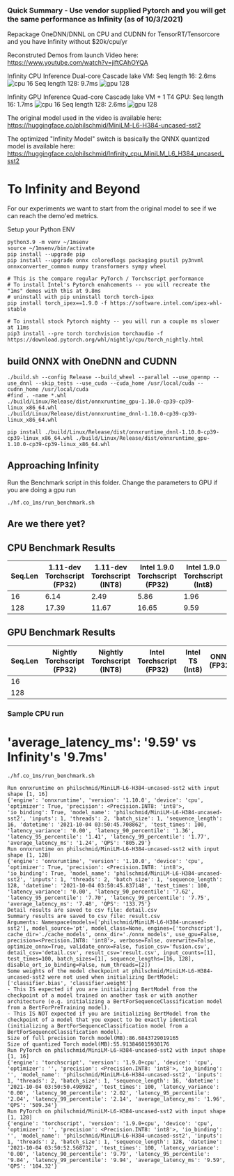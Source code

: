 
### Quick Summary - Use vendor supplied Pytorch and you will get the same performance as Infinity (as of 10/3/2021)
Repackage OneDNN/DNNL on CPU and CUDNN for TensorRT/Tensorcore and you have Infinity without $20k/cpu/yr


Reconstruted Demos from launch Video here: https://www.youtube.com/watch?v=jiftCAhOYQA

Infinity CPU Inference Dual-core Cascade lake VM:
Seq length 16:  2.6ms
![cpu 16](images/cpu_16_2_5ms.png)
Seq length 128:  9.7ms
![gpu 128](images/cpu_9_7ms.png)

Infinity GPU Inference Quad-core Cascade lake VM + 1 T4 GPU:
Seq length 16:  1.7ms
![cpu 16](images/gpu_16_1_7ms.png)
Seq length 128:  2.6ms
![gpu 128](images/gpu_128_2_6ms.png)


The original model used in the video is available here: https://huggingface.co/philschmid/MiniLM-L6-H384-uncased-sst2

The optimized "Infinity Model" switch is basically the QNNX quantized model is available here:
	https://huggingface.co/philschmid/Infinity_cpu_MiniLM_L6_H384_uncased_sst2

# To Infinity and Beyond
For our experiments we want to start from the original model to see if we can reach the demo'ed metrics. 

Setup your Python ENV
```
python3.9 -m venv ~/1msenv
source ~/1msenv/bin/activate
pip install --upgrade pip
pip install --upgrade onnx coloredlogs packaging psutil py3nvml onnxconverter_common numpy transformers sympy wheel

# This is the compare regular PyTorch / Torchscript performance
# To install Intel's Pytorch enahcements -- you will recreate the "1ms" demos with this at 9.8ms
# uninstall with pip uninstall torch torch-ipex
pip install torch_ipex==1.9.0 -f https://software.intel.com/ipex-whl-stable

# To install stock Pytorch nighty -- you will run a couple ms slower at 11ms
pip3 install --pre torch torchvision torchaudio -f https://download.pytorch.org/whl/nightly/cpu/torch_nightly.html

```

## build ONNX with OneDNN and CUDNN

```
./build.sh --config Release --build_wheel --parallel --use_openmp --use_dnnl --skip_tests --use_cuda --cuda_home /usr/local/cuda --cudnn_home /usr/local/cuda
#find . -name *.whl
./build/Linux/Release/dist/onnxruntime_gpu-1.10.0-cp39-cp39-linux_x86_64.whl
./build/Linux/Release/dist/onnxruntime_dnnl-1.10.0-cp39-cp39-linux_x86_64.whl

pip install ./build/Linux/Release/dist/onnxruntime_dnnl-1.10.0-cp39-cp39-linux_x86_64.whl ./build/Linux/Release/dist/onnxruntime_gpu-1.10.0-cp39-cp39-linux_x86_64.whl
```

## Approaching Infinity
Run the Benchmark script in this folder. Change the parameters to GPU if you are doing a gpu run

```
./hf.co_1ms/run_benchmark.sh
```

## Are we there yet? 

## CPU Benchmark Results

| Seq.Len |  1.11-dev Torchscript (FP32) | 1.11-dev Torchscript (INT8) | Intel 1.9.0 Torchscript (FP32) | Intel 1.9.0 Torchscript (Int8) | ONNX (FP32) | ONNX (Int8) |
|---------| ----------- | ----------- | ----------- | ----------- | ----------- | ----------- |
| 16 |6.14|2.49|5.86|1.96|2.76|1.24|
| 128 |17.39|11.67|16.65|9.59|13.63|7.48|

## GPU Benchmark Results

| Seq.Len |  Nightly Torchscript (FP32) | Nightly Torchscript (INT8) | Intel Torchscript (FP32) | Intel TS (Int8) | ONNX (FP32) | ONNX (Int8) |
|---------| ----------- | ----------- | ----------- | ----------- | ----------- | ----------- |
| 16 |      |        |||||
| 128 | |    |        | ||||


### Sample CPU run

# 'average_latency_ms': '9.59'  vs Infinity's '9.7ms'

```
./hf.co_1ms/run_benchmark.sh

Run onnxruntime on philschmid/MiniLM-L6-H384-uncased-sst2 with input shape [1, 16]
{'engine': 'onnxruntime', 'version': '1.10.0', 'device': 'cpu', 'optimizer': True, 'precision': <Precision.INT8: 'int8'>, 'io_binding': True, 'model_name': 'philschmid/MiniLM-L6-H384-uncased-sst2', 'inputs': 1, 'threads': 2, 'batch_size': 1, 'sequence_length': 16, 'datetime': '2021-10-04 03:50:45.708862', 'test_times': 100, 'latency_variance': '0.00', 'latency_90_percentile': '1.36', 'latency_95_percentile': '1.41', 'latency_99_percentile': '1.77', 'average_latency_ms': '1.24', 'QPS': '805.29'}
Run onnxruntime on philschmid/MiniLM-L6-H384-uncased-sst2 with input shape [1, 128]
{'engine': 'onnxruntime', 'version': '1.10.0', 'device': 'cpu', 'optimizer': True, 'precision': <Precision.INT8: 'int8'>, 'io_binding': True, 'model_name': 'philschmid/MiniLM-L6-H384-uncased-sst2', 'inputs': 1, 'threads': 2, 'batch_size': 1, 'sequence_length': 128, 'datetime': '2021-10-04 03:50:45.837148', 'test_times': 100, 'latency_variance': '0.00', 'latency_90_percentile': '7.62', 'latency_95_percentile': '7.70', 'latency_99_percentile': '7.75', 'average_latency_ms': '7.48', 'QPS': '133.75'}
Detail results are saved to csv file: detail.csv
Summary results are saved to csv file: result.csv
Arguments: Namespace(models=['philschmid/MiniLM-L6-H384-uncased-sst2'], model_source='pt', model_class=None, engines=['torchscript'], cache_dir='./cache_models', onnx_dir='./onnx_models', use_gpu=False, precision=<Precision.INT8: 'int8'>, verbose=False, overwrite=False, optimize_onnx=True, validate_onnx=False, fusion_csv='fusion.csv', detail_csv='detail.csv', result_csv='result.csv', input_counts=[1], test_times=100, batch_sizes=[1], sequence_lengths=[16, 128], disable_ort_io_binding=False, num_threads=[2])
Some weights of the model checkpoint at philschmid/MiniLM-L6-H384-uncased-sst2 were not used when initializing BertModel: ['classifier.bias', 'classifier.weight']
- This IS expected if you are initializing BertModel from the checkpoint of a model trained on another task or with another architecture (e.g. initializing a BertForSequenceClassification model from a BertForPreTraining model).
- This IS NOT expected if you are initializing BertModel from the checkpoint of a model that you expect to be exactly identical (initializing a BertForSequenceClassification model from a BertForSequenceClassification model).
Size of full precision Torch model(MB):86.6843729019165
Size of quantized Torch model(MB):55.913846015930176
Run PyTorch on philschmid/MiniLM-L6-H384-uncased-sst2 with input shape [1, 16]
{'engine': 'torchscript', 'version': '1.9.0+cpu', 'device': 'cpu', 'optimizer': '', 'precision': <Precision.INT8: 'int8'>, 'io_binding': '', 'model_name': 'philschmid/MiniLM-L6-H384-uncased-sst2', 'inputs': 1, 'threads': 2, 'batch_size': 1, 'sequence_length': 16, 'datetime': '2021-10-04 03:50:50.498982', 'test_times': 100, 'latency_variance': '0.00', 'latency_90_percentile': '2.02', 'latency_95_percentile': '2.04', 'latency_99_percentile': '2.14', 'average_latency_ms': '1.96', 'QPS': '509.34'}
Run PyTorch on philschmid/MiniLM-L6-H384-uncased-sst2 with input shape [1, 128]
{'engine': 'torchscript', 'version': '1.9.0+cpu', 'device': 'cpu', 'optimizer': '', 'precision': <Precision.INT8: 'int8'>, 'io_binding': '', 'model_name': 'philschmid/MiniLM-L6-H384-uncased-sst2', 'inputs': 1, 'threads': 2, 'batch_size': 1, 'sequence_length': 128, 'datetime': '2021-10-04 03:50:52.568732', 'test_times': 100, 'latency_variance': '0.00', 'latency_90_percentile': '9.79', 'latency_95_percentile': '9.84', 'latency_99_percentile': '9.94', 'average_latency_ms': '9.59', 'QPS': '104.32'}
```


